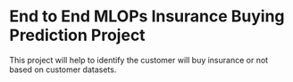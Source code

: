 # End to End MLOPs Insurance Buying Prediction Project
This project will help to identify the customer will buy insurance or not based on customer datasets. 
